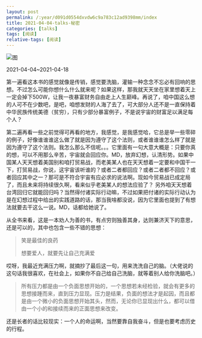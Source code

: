 ```yaml
---
layout: post
permalink: /:year/d091d0554dxvdw6c9a783c12ad9398mm/index
title: 2021-04-04-talks-秘密
categories: [talks]
tags: [阅读]
relative-tags: [阅读]
---
```



![图](https://gitee.com/linxingyang/at-2020-10-02-image/raw/master/image/T-talks/image/2021/books/mm.jpg)

2021-04-04~2021-04-18

第一遍看这本书的感觉就像是传销，感觉要洗脑，灌输一种念念不忘必有回响的思想。不过怎么可能你想什么什么就来呢？如果这样，那我就天天坐在家里想着天上一定会掉下500W，让我一夜暴富财务自由走上人生巅峰。再说了，咱中国这么想的人可不在少数吧，是吧，咱想发财的人海了去了，可大部分人还不是一直保持着中华民族传统美德（贫穷），只有少部分暴富例子，不是说宇宙的财富足以满足每个人？

第二遍再看一些之前觉得可再看的地方，我感觉，是我感觉哈，它总是举一些零碎的例子，好像谁谁谁这么做了就是因为遵守了这个法则，或者谁谁谁怎么样了就是因为遵守了这个法则。我怎么那么不信呢。。。它里面有一句大意大概是：只要你真的想，可以不用那么辛苦，宇宙就会回应你。MD，放弃幻想，认清形势。如果中国某人天天想着美国别和咱打贸易战，而老美某人也在天天想着一定要和中国干一下，打贸易战，你说，这宇宙该听谁的？或者二者都回应？或者二者都不回应？或者回应其中之一？那可是不符合宇宙有应必求的说法啊。现如今贸易战已成定局了，而且未来将持续很久啊，看来似乎老美某人的想法应验了？ 另外咱天天想着台湾回归它就能回归吗？当然得付诸实际行动嘛，不过如果把付诸的实际行动认为是在幻想过程中给出的实践道路的话，那当我啥都没说，因为它里面也提到了有想法就要去干这么一说。MD，话都给她说了。

从全书来看，这是一本劝人为善的书，有点穷则独善其身，达则兼济天下的意思，还是可以的，其中也包含一些不错的思想：

> 笑是最佳的良药
>
> 想要爱人，就要先让自己充满爱
>

哎呀，我最近充满压力啊，就摘抄了最后这一句，用来洗洗自己的脑。（大佬说的这句话我很喜欢，在社会上，如果你不自己给自己洗脑，就等着别人给你洗脑吧。）

> 所有压力都是由一个负面思想开始的，一个思想若未经检验，就会有更多的思想接踵而来，直到压力显现。压力是结果，负面的想法才是起因，而且都是由一个微小的负面思想开始其头，然而，无论你已显现出什么，都可以借由一个小的和接续而来的正面思想来改变。


还是长者的话比较现实：一个人的命运啊，当然要靠自我奋斗，但是也要考虑历史的行程。

